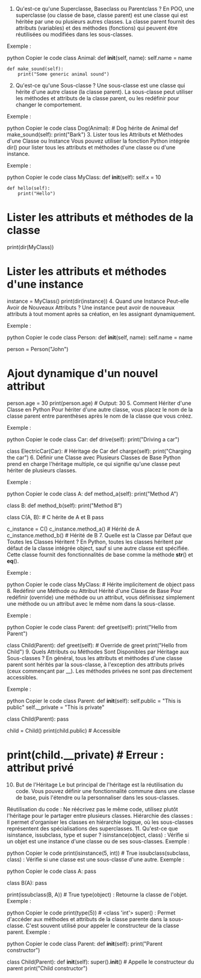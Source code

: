 1. Qu'est-ce qu'une Superclasse, Baseclass ou Parentclass ?
En POO, une superclasse (ou classe de base, classe parent) est une classe qui est héritée par une ou plusieurs autres classes. La classe parent fournit des attributs (variables) et des méthodes (fonctions) qui peuvent être réutilisées ou modifiées dans les sous-classes.

Exemple :

python
Copier le code
class Animal:
    def __init__(self, name):
        self.name = name

    def make_sound(self):
        print("Some generic animal sound")
2. Qu'est-ce qu'une Sous-classe ?
Une sous-classe est une classe qui hérite d'une autre classe (la classe parent). La sous-classe peut utiliser les méthodes et attributs de la classe parent, ou les redéfinir pour changer le comportement.

Exemple :

python
Copier le code
class Dog(Animal):  # Dog hérite de Animal
    def make_sound(self):
        print("Bark")
3. Lister tous les Attributs et Méthodes d'une Classe ou Instance
Vous pouvez utiliser la fonction Python intégrée dir() pour lister tous les attributs et méthodes d'une classe ou d'une instance.

Exemple :

python
Copier le code
class MyClass:
    def __init__(self):
        self.x = 10

    def hello(self):
        print("Hello")

# Lister les attributs et méthodes de la classe
print(dir(MyClass))

# Lister les attributs et méthodes d'une instance
instance = MyClass()
print(dir(instance))
4. Quand une Instance Peut-elle Avoir de Nouveaux Attributs ?
Une instance peut avoir de nouveaux attributs à tout moment après sa création, en les assignant dynamiquement.

Exemple :

python
Copier le code
class Person:
    def __init__(self, name):
        self.name = name

person = Person("John")
# Ajout dynamique d'un nouvel attribut
person.age = 30
print(person.age)  # Output: 30
5. Comment Hériter d'une Classe en Python
Pour hériter d'une autre classe, vous placez le nom de la classe parent entre parenthèses après le nom de la classe que vous créez.

Exemple :

python
Copier le code
class Car:
    def drive(self):
        print("Driving a car")

class ElectricCar(Car):  # Héritage de Car
    def charge(self):
        print("Charging the car")
6. Définir une Classe avec Plusieurs Classes de Base
Python prend en charge l'héritage multiple, ce qui signifie qu'une classe peut hériter de plusieurs classes.

Exemple :

python
Copier le code
class A:
    def method_a(self):
        print("Method A")

class B:
    def method_b(self):
        print("Method B")

class C(A, B):  # C hérite de A et B
    pass

c_instance = C()
c_instance.method_a()  # Hérité de A
c_instance.method_b()  # Hérité de B
7. Quelle est la Classe par Défaut que Toutes les Classes Héritent ?
En Python, toutes les classes héritent par défaut de la classe intégrée object, sauf si une autre classe est spécifiée. Cette classe fournit des fonctionnalités de base comme la méthode __str__() et __eq__().

Exemple :

python
Copier le code
class MyClass:  # Hérite implicitement de object
    pass
8. Redéfinir une Méthode ou Attribut Hérité d'une Classe de Base
Pour redéfinir (override) une méthode ou un attribut, vous définissez simplement une méthode ou un attribut avec le même nom dans la sous-classe.

Exemple :

python
Copier le code
class Parent:
    def greet(self):
        print("Hello from Parent")

class Child(Parent):
    def greet(self):  # Override de greet
        print("Hello from Child")
9. Quels Attributs ou Méthodes Sont Disponibles par Héritage aux Sous-classes ?
En général, tous les attributs et méthodes d'une classe parent sont hérités par la sous-classe, à l'exception des attributs privés (ceux commençant par __). Les méthodes privées ne sont pas directement accessibles.

Exemple :

python
Copier le code
class Parent:
    def __init__(self):
        self.public = "This is public"
        self.__private = "This is private"

class Child(Parent):
    pass

child = Child()
print(child.public)  # Accessible
# print(child.__private)  # Erreur : attribut privé
10. But de l'Héritage
Le but principal de l'héritage est la réutilisation du code. Vous pouvez définir une fonctionnalité commune dans une classe de base, puis l'étendre ou la personnaliser dans les sous-classes.

Réutilisation du code : Ne réécrivez pas le même code, utilisez plutôt l'héritage pour le partager entre plusieurs classes.
Hiérarchie des classes : Il permet d'organiser les classes en hiérarchie logique, où les sous-classes représentent des spécialisations des superclasses.
11. Qu'est-ce que isinstance, issubclass, type et super ?
isinstance(object, class) : Vérifie si un objet est une instance d'une classe ou de ses sous-classes.
Exemple :

python
Copier le code
print(isinstance(5, int))  # True
issubclass(subclass, class) : Vérifie si une classe est une sous-classe d'une autre.
Exemple :

python
Copier le code
class A:
    pass

class B(A):
    pass

print(issubclass(B, A))  # True
type(object) : Retourne la classe de l'objet.
Exemple :

python
Copier le code
print(type(5))  # <class 'int'>
super() : Permet d'accéder aux méthodes et attributs de la classe parente dans la sous-classe. C'est souvent utilisé pour appeler le constructeur de la classe parent.
Exemple :

python
Copier le code
class Parent:
    def __init__(self):
        print("Parent constructor")

class Child(Parent):
    def __init__(self):
        super().__init__()  # Appelle le constructeur du parent
        print("Child constructor")
